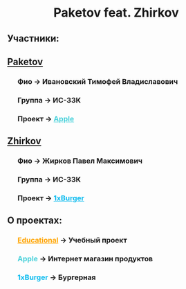 <!DOCTYPE html>
<html lang="en">
<head>
  <meta charset="UTF-8">
  <meta http-equiv="X-UA-Compatible" content="IE=edge">
  <meta name="viewport" content="width=device-width, initial-scale=1.0">
  <link rel="stylesheet" href="style.css">
</head>
<body>
    <h1 style="text-align: center;">Paketov feat. Zhirkov</h1>
    <h2>Участники:</h2>
    <h2><a href="https://github.com/PolinaScrbbs">Paketov</a></h2>
        <ul style="list-style-type: none;">
            <h3>Фио -> Ивановский Тимофей Владиславович</h3>
            <h3>Группа -> ИС-33К</h3>
            <h3>Проект -> <a href="https://github.com/PolinaScrbbs/Paketov-feat-Zhirkov/tree/Apple" style="color: #49D1DA;">Apple</a></h3>
        </ul>
    <h2><a href="https://github.com/Light2d">Zhirkov</a></h2>
    <ul style="list-style-type: none;">
        <h3>Фио -> Жирков Павел Максимович</h3>
        <h3>Группа -> ИС-33К</h3>
        <h3>Проект -> <a href="https://github.com/PolinaScrbbs/Paketov-feat-Zhirkov/tree/1xBurger" style="color: #0BBBEF;">1xBurger</a></h3>
    </ul>       
    <h2>О проектах:</h2>
    <ul style="list-style-type: none;">
        <h3> <a href="https://github.com/PolinaScrbbs/Paketov-feat-Zhirkov/tree/Educational" style="color: #FFA500;">Educational</a> -> Учебный проект </h3>
        <h3><span style="color: #49D1DA;">Apple</span> -> Интернет магазин продуктов</h3>
        <h3><span style="color: #0BBBEF;">1xBurger</span> -> Бургерная</h3>
    </ul>
</body>
</html>
